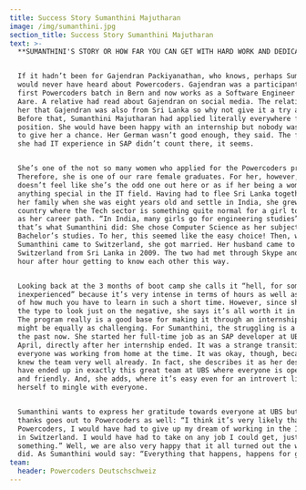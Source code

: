 ```yaml
---
title: Success Story Sumanthini Majutharan
image: /img/sumanthini.jpg
section_title: Success Story Sumanthini Majutharan
text: >-
  **SUMANTHINI'S STORY OR HOW FAR YOU CAN GET WITH HARD WORK AND DEDICATION**


  If it hadn’t been for Gajendran Packiyanathan, who knows, perhaps Sumanthini
  would never have heard about Powercoders. Gajendran was a participant in the
  first Powercoders batch in Bern and now works as a Software Engineer at Migros
  Aare. A relative had read about Gajendran on social media. The relative told
  her that Gajendran was also from Sri Lanka so why not give it a try as well?
  Before that, Sumanthini Majutharan had applied literally everywhere for an IT
  position. She would have been happy with an internship but nobody was willing
  to give her a chance. Her German wasn’t good enough, they said. The fact that
  she had IT experience in SAP didn’t count there, it seems. 


  She’s one of the not so many women who applied for the Powercoders program.
  Therefore, she is one of our rare female graduates. For her, however, it
  doesn’t feel like she’s the odd one out here or as if her being a woman was
  anything special in the IT field. Having had to flee Sri Lanka together with
  her family when she was eight years old and settle in India, she grew up in a
  country where the Tech sector is something quite normal for a girl to choose
  as her career path. “In India, many girls go for engineering studies” And
  that’s what Sumanthini did: She chose Computer Science as her subject for her
  Bachelor’s studies. To her, this seemed like the easy choice! Then, when
  Sumanthini came to Switzerland, she got married. Her husband came to
  Switzerland from Sri Lanka in 2009. The two had met through Skype and spent
  hour after hour getting to know each other this way.


  Looking back at the 3 months of boot camp she calls it “hell, for someone
  inexperienced” because it’s very intense in terms of hours as well as in terms
  of how much you have to learn in such a short time. However, since she’s not
  the type to look just on the negative, she says it’s all worth it in the end.
  The program really is a good base for making it through an internship that
  might be equally as challenging. For Sumanthini, the struggling is a thing of
  the past now. She started her full-time job as an SAP developer at UBS in
  April, directly after her internship ended. It was a strange transition since
  everyone was working from home at the time. It was okay, though, because she
  knew the team very well already. In fact, she describes it as her destiny to
  have ended up in exactly this great team at UBS where everyone is open-minded
  and friendly. And, she adds, where it’s easy even for an introvert like
  herself to mingle with everyone. 


  Sumanthini wants to express her gratitude towards everyone at UBS but her
  thanks goes out to Powercoders as well: “I think it’s very likely that without
  Powercoders, I would have had to give up my dream of working in the IT sector
  in Switzerland. I would have had to take on any job I could get, just to earn
  something.” Well, we are also very happy that it all turned out the way it
  did. As Sumanthini would say: “Everything that happens, happens for good.”
team:
  header: Powercoders Deutschschweiz
---
```



